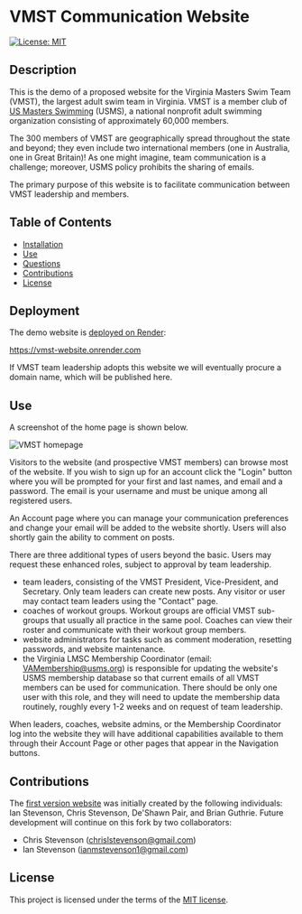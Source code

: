 # VMST Communication Website

[![License: MIT](https://img.shields.io/badge/License-MIT-yellow.svg)](https://opensource.org/licenses/MIT)

## Description
This is the demo of a proposed website for the Virginia Masters Swim Team (VMST), the largest adult swim team in Virginia. VMST is a member club of [US Masters Swimming](https://www.usms.org) (USMS), a national nonprofit adult swimming organization consisting of approximately 60,000 members.

The 300 members of VMST are geographically spread throughout the state and beyond; they even include two international members (one in Australia, one in Great Britain)! As one might imagine, team communication is a challenge; moreover, USMS policy prohibits the sharing of emails.

The primary purpose of this website is to facilitate communication between VMST leadership and members.

## Table of Contents
- [Installation](#installation)
- [Use](#use)
- [Questions](#questions)
- [Contributions](#contributions)
- [License](#license)

## Deployment
The demo website is [deployed on Render](https://vmst-website.onrender.com):

<https://vmst-website.onrender.com>

If VMST team leadership adopts this website we will eventually procure a domain name, which will be published here.

## Use
A screenshot of the home page is shown below.

![VMST homepage](VMST_Website_ScreenShot.png)

Visitors to the website (and prospective VMST members) can browse most of the website. If you wish to sign up for an account click the "Login" button where you will be prompted for your first and last names, and email and a password. The email is your username and must be unique among all registered users.

An Account page where you can manage your communication preferences and change your email will be added to the website shortly. Users will also shortly gain the ability to comment on posts.

There are three additional types of users beyond the basic. Users may request these enhanced roles, subject to approval by team leadership.

- team leaders, consisting of the VMST President, Vice-President, and Secretary. Only team leaders can create new posts. Any visitor or user may contact team leaders using the "Contact" page.
- coaches of workout groups. Workout groups are official VMST sub-groups that usually all practice in the same pool. Coaches can view their roster and communicate with their workout group members.
- website administrators for tasks such as comment moderation, resetting passwords, and website maintenance.
- the Virginia LMSC Membership Coordinator (email: VAMembership@usms.org) is responsible for updating the website's USMS membership database so that current emails of all VMST members can be used for communication. There should be only one user with this role, and they will need to update the membership data routinely, roughly every 1-2 weeks and on request of team leadership.

When leaders, coaches, website admins, or the Membership Coordinator log into the website they will have additional capabilities available to them through their Account Page or other pages that appear in the Navigation buttons.

## Contributions
The [first version website](https://github.com/Spikey1289/VMST-Communication-Website) was initially created by the following individuals: Ian Stevenson, Chris Stevenson, De'Shawn Pair, and Brian Guthrie. Future development will continue on this fork by two collaborators:

- Chris Stevenson (chrislstevenson@gmail.com)
- Ian Stevenson (ianmstevenson1@gmail.com)

## License
This project is licensed under the terms of the [MIT license](https://opensource.org/licenses/MIT).
